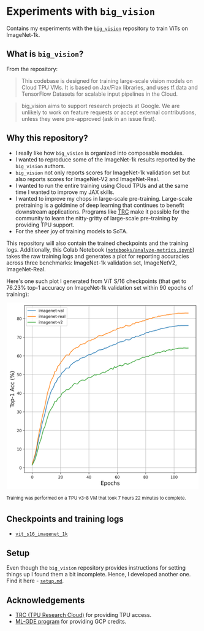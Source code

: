 # Experiments with `big_vision`

Contains my experiments with the [`big_vision`](https://github.com/google-research/big_vision) repository to train ViTs on ImageNet-1k.

## What is `big_vision`?

From the repository:

> This codebase is designed for training large-scale vision models on Cloud TPU VMs. It is based on Jax/Flax libraries, and uses tf.data and TensorFlow Datasets for scalable input pipelines in the Cloud.

> big_vision aims to support research projects at Google. We are unlikely to work on feature requests or accept external contributions, unless they were pre-approved (ask in an issue first). 

## Why this repository?

* I really like how `big_vision` is organized into composable modules.
* I wanted to reproduce some of the ImageNet-1k results reported by the `big_vision` authors.
* `big_vision` not only reports scores for ImageNet-1k validation set but also reports
scores for ImageNet-V2 and ImageNet-Real.
* I wanted to run the entire training using Cloud TPUs and at the same time I wanted to 
improve my JAX skills.
* I wanted to improve my chops in large-scale pre-training. Large-scale pretraining is a goldmine of
deep learning that continues to benefit downstream applications. Programs like [TRC](https://sites.research.google/trc) make it possible for
the community to learn the nitty-gritty of large-scale pre-training by providing
TPU support.
* For the sheer joy of training models to SoTA.

This repository will also contain the trained checkpoints and the training logs. Additionally, 
this Colab Notebook ([`notebooks/analyze-metrics.ipynb`](https://colab.research.google.com/github/sayakpaul/big_vision_experiments/blob/main/notebooks/analyze-metrics.ipynb)) takes the raw training logs and generates a plot for reporting accuracies
across three benchmarks: ImageNet-1k validation set, ImageNetV2, ImageNet-Real.

Here's one such plot I generated from ViT S/16 checkpoints (that get to 76.23% top-1 accuracy on ImageNet-1k validation set within 90 epochs of training):

<div align="center">
<img src="./assets/imagenet1k_s16.png" width=500/>
</div>

<sup>Training was performed on a TPU v3-8 VM that took 7 hours 22 minutes to complete.</sup>
 
## Checkpoints and training logs

* [`vit_s16_imagenet_1k`](https://github.com/sayakpaul/big_vision_experiments/releases/tag/v0.1.0)


## Setup

Even though the `big_vision` repository provides instructions for setting things up I found them a bit incomplete.
Hence, I developed another one. Find it here - [`setup.md`](https://github.com/sayakpaul/big_vision_experiments/blob/main/setup.md).

## Acknowledgements

* [TRC (TPU Research Cloud)](https://sites.research.google/trc) for providing TPU access.
* [ML-GDE program](https://developers.google.com/programs/experts/) for providing GCP credits.
